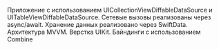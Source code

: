 Приложение с использованием UICollectionViewDiffableDataSource и UITableViewDiffableDataSource. 
Сетевые вызовы реализованы через async/await.
Хранение данных реализовано через SwiftData.
Архитектура MVVM.
Верстка UIKit.
Байндинги с использованием Combine
